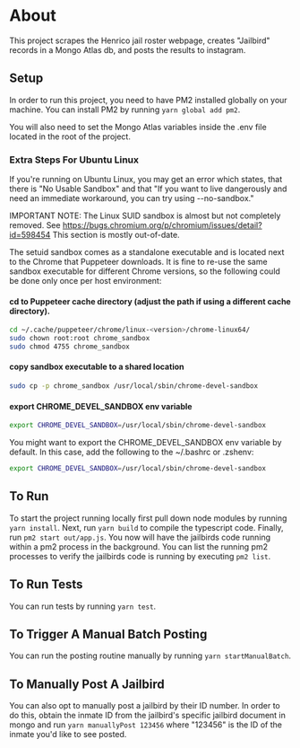 # About
This project scrapes the Henrico jail roster webpage, creates "Jailbird" records in a Mongo Atlas db, and posts the results to instagram.

## Setup
In order to run this project, you need to have PM2 installed globally on your machine.  You can install PM2 by running `yarn global add pm2`. 

You will also need to set the Mongo Atlas variables inside the .env file located in the root of the project. 

### Extra Steps For Ubuntu Linux
If you're running on Ubuntu Linux, you may get an error which states, that there is "No Usable Sandbox" and that "If you want to live dangerously and need an immediate workaround, you can try using --no-sandbox."

IMPORTANT NOTE: The Linux SUID sandbox is almost but not completely removed. See https://bugs.chromium.org/p/chromium/issues/detail?id=598454 This section is mostly out-of-date.

The setuid sandbox comes as a standalone executable and is located next to the Chrome that Puppeteer downloads. It is fine to re-use the same sandbox executable for different Chrome versions, so the following could be done only once per host environment:

#### cd to Puppeteer cache directory (adjust the path if using a different cache directory).
```sh
cd ~/.cache/puppeteer/chrome/linux-<version>/chrome-linux64/
sudo chown root:root chrome_sandbox
sudo chmod 4755 chrome_sandbox
```
#### copy sandbox executable to a shared location
```sh
sudo cp -p chrome_sandbox /usr/local/sbin/chrome-devel-sandbox
```
#### export CHROME_DEVEL_SANDBOX env variable
```sh
export CHROME_DEVEL_SANDBOX=/usr/local/sbin/chrome-devel-sandbox
```
You might want to export the CHROME_DEVEL_SANDBOX env variable by default. In this case, add the following to the ~/.bashrc or .zshenv:
```sh
export CHROME_DEVEL_SANDBOX=/usr/local/sbin/chrome-devel-sandbox
```

## To Run
To start the project running locally first pull down node modules by running `yarn install`.  Next, run `yarn build` to compile the typescript code.  Finally, run `pm2 start out/app.js`.  You now will have the jailbirds code running within a pm2 process in the background. You can list the running pm2 processes to verify the jailbirds code is running by executing `pm2 list`.

## To Run Tests
You can run tests by running `yarn test`.

## To Trigger A Manual Batch Posting
You can run the posting routine manually by running `yarn startManualBatch`.

## To Manually Post A Jailbird
You can also opt to manually post a jailbird by their ID number.  In order to do this, obtain the inmate ID from the jailbird's specific jailbird document in mongo and run `yarn manuallyPost 123456` where "123456" is the ID of the inmate you'd like to see posted.